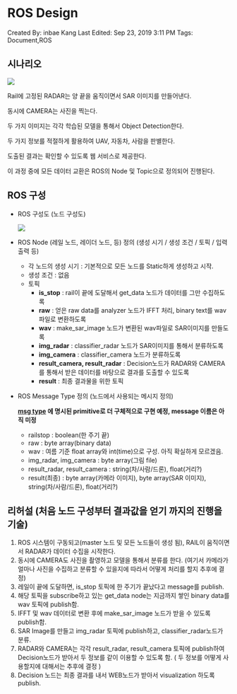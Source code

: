 # ROS Design

Created By: inbae Kang
Last Edited: Sep 23, 2019 3:11 PM
Tags: Document,ROS

## 시나리오

![](https://i.imgur.com/N9idcRi.png)

Rail에 고정된 RADAR는 양 끝을 움직이면서 SAR 이미지를 만들어낸다.

동시에 CAMERA는 사진을 찍는다.

두 가지 이미지는 각각 학습된 모델을 통해서 Object Detection한다.

두 가지 정보를 적절하게 활용하여 UAV, 자동차, 사람을 판별한다.

도출된 결과는 확인할 수 있도록 웹 서비스로 제공한다.

이 과정 중에 모든 데이터 교환은 ROS의 Node 및 Topic으로 정의되어 진행된다.

## ROS 구성

- ROS 구성도 (노드 구성도)

    ![](https://i.imgur.com/PH41JD3.png)

- ROS Node (레일 노드, 레이더 노드, 등) 정의 (생성 시기 / 생성 조건 / 토픽 / 입력 출력 등)
    - 각 노드의 생성 시기 : 기본적으로 모든 노드를 Static하게 생성하고 시작.
    - 생성 조건 : 없음
    - 토픽
        - **is_stop** : rail이 끝에 도달해서 get_data 노드가 데이터를 그만 수집하도록
        - **raw** :  얻은 raw data를 analyzer 노드가 IFFT 처리, binary text를 wav파일로 변환하도록
        - **wav** : make_sar_image 노드가 변환된 wav파일로 SAR이미지를 만들도록
        - **img_radar** : classifier_radar 노드가 SAR이미지를 통해서 분류하도록
        - **img_camera** : classifier_camera 노드가 분류하도록
        - **result_camera, result_radar** : Decision노드가 RADAR와 CAMERA를 통해서 받은 데이터를 바탕으로 결과를 도출할 수 있도록
        - **result** : 최종 결과물을 위한 토픽

- ROS Message Type 정의 (노드에서 사용되는 메시지 정의)

    **[msg type](http://wiki.ros.org/msg) 에 명시된 primitive로 더 구체적으로 구현 예정, message 이름은 아직 미정**

    - railstop : boolean(한 주기 끝)
    - raw : byte array(binary data)
    - wav : 여름 기준 float array와 int(time)으로 구성. 아직 확실하게 모르겠음.
    - img_radar, img_camera : byte array(그림 file)
    - result_radar, result_camera : string(차/사람/드론), float(거리?)
    - result(최종) : byte array(카메라 이미지), byte array(SAR 이미지), string(차/사람/드론), float(거리?)

## 리허설 (처음 노드 구성부터 결과값을 얻기 까지의 진행을 기술)

1. ROS 시스템이 구동되고(master 노드 및 모든 노드들이 생성 됨), RAIL이 움직이면서 RADAR가 데이터 수집을 시작한다. 
2. 동시에 CAMERA도 사진을 촬영하고 모델을 통해서 분류를 한다. (여기서 카메라가 얼마나 사진을 수집하고 분류할 수 있을지에 따라서 어떻게 처리를 할지 추후에 결정) 
3. 레일이 끝에 도달하면,  is_stop 토픽에 한 주기가 끝났다고 message를 publish. 
4. 해당 토픽을 subscribe하고 있는 get_data node는 지금까지 쌓인 binary data를 wav 토픽에 publish함.
5. IFFT 및 wav 데이터로 변환 후에 make_sar_image 노드가 받을 수 있도록 publish함.
6. SAR Image를 만들고 img_radar 토픽에 publish하고, classifier_radar노드가 분류.
7. RADAR와 CAMERA는 각각 result_radar, result_camera 토픽에 publish하여 Decision노드가 받아서 두 정보를 같이 이용할 수 있도록 함. ( 두 정보를 어떻게 사용할지에 대해서는 추후에 결정 )
8. Decision 노드는 최종 결과를 내서 WEB노드가 받아서 visualization 하도록 publish.
